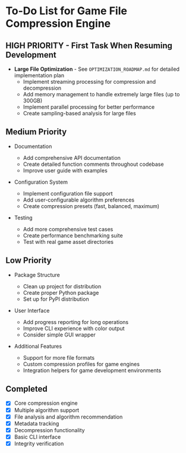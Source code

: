 # To-Do List for Game File Compression Engine

## HIGH PRIORITY - First Task When Resuming Development

- **Large File Optimization** - See `OPTIMIZATION_ROADMAP.md` for detailed implementation plan
  - Implement streaming processing for compression and decompression
  - Add memory management to handle extremely large files (up to 300GB)
  - Implement parallel processing for better performance
  - Create sampling-based analysis for large files

## Medium Priority

- Documentation
  - Add comprehensive API documentation
  - Create detailed function comments throughout codebase
  - Improve user guide with examples

- Configuration System
  - Implement configuration file support
  - Add user-configurable algorithm preferences
  - Create compression presets (fast, balanced, maximum)

- Testing
  - Add more comprehensive test cases
  - Create performance benchmarking suite
  - Test with real game asset directories

## Low Priority

- Package Structure
  - Clean up project for distribution
  - Create proper Python package
  - Set up for PyPI distribution

- User Interface
  - Add progress reporting for long operations
  - Improve CLI experience with color output
  - Consider simple GUI wrapper
  
- Additional Features
  - Support for more file formats
  - Custom compression profiles for game engines
  - Integration helpers for game development environments

## Completed

- [x] Core compression engine
- [x] Multiple algorithm support
- [x] File analysis and algorithm recommendation
- [x] Metadata tracking
- [x] Decompression functionality
- [x] Basic CLI interface
- [x] Integrity verification